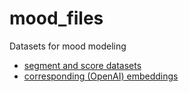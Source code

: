 # mood_files

Datasets for mood modeling

* [segment and score datasets](https://github.com/thorwhalen/mood_files/tree/main/datasets)
* [corresponding (OpenAI) embeddings](https://www.dropbox.com/scl/fo/qns90xor174di2rm7z17d/ADSsAO7g4egrsTcULELyZOw?rlkey=ap4bj0uqt44e8zqpt4xh53mxd&dl=0)

